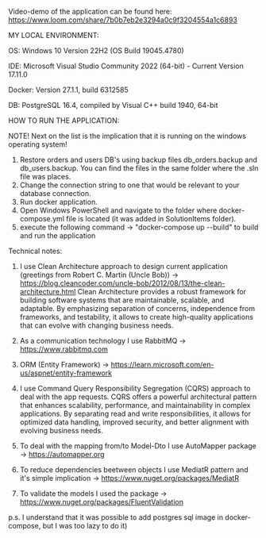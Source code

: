 Video-demo of the application can be found here: https://www.loom.com/share/7b0b7eb2e3294a0c9f3204554a1c6893

MY LOCAL ENVIRONMENT:

OS: Windows 10 Version 22H2 (OS Build 19045.4780)

IDE: Microsoft Visual Studio Community 2022 (64-bit) - Current
Version 17.11.0

Docker: Version 27.1.1, build 6312585

DB: PostgreSQL 16.4, compiled by Visual C++ build 1940, 64-bit

HOW TO RUN THE APPLICATION:

NOTE!
Next on the list is the implication that it is running on the windows operating system!

1. Restore orders and users DB's using backup files db_orders.backup and db_users.backup. You can find the files in the same folder where the .sln file was places. 
2. Change the connection string to one that would be relevant to your database connection.
3. Run docker application.
4. Open Windows PowerShell and navigate to the folder where docker-compose.yml file is located (it was added in SolutionItems folder).
5. execute the following command -> "docker-compose up --build" to build and run the application


Technical notes:

1. I use Clean Architecture approach to design current application (greetings from Robert C. Martin (Uncle Bob))
 -> https://blog.cleancoder.com/uncle-bob/2012/08/13/the-clean-architecture.html
Clean Architecture provides a robust framework for building software systems that are maintainable, scalable, and adaptable. By emphasizing separation of concerns, independence from frameworks, and testability, it allows to create high-quality applications that can evolve with changing business needs.

2. As a communication technology I use RabbitMQ  -> https://www.rabbitmq.com

3. ORM (Entity Framework) -> https://learn.microsoft.com/en-us/aspnet/entity-framework

4. I use Command Query Responsibility Segregation (CQRS) approach to deal with the app requests. CQRS offers a powerful architectural pattern that enhances scalability, performance, and maintainability in complex applications. By separating read and write responsibilities, it allows for optimized data handling, improved security, and better alignment with evolving business needs.

5. To deal with the mapping from/to  Model-Dto I use AutoMapper package -> https://automapper.org

6. To reduce dependencies beetween objects I use MediatR pattern and it's simple implication ->  https://www.nuget.org/packages/MediatR

7. To validate the models I used the package -> https://www.nuget.org/packages/FluentValidation


p.s.
I understand that it was possible to add postgres sql image in docker-compose, but I was too lazy to do it) 